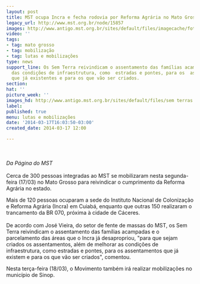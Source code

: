 ```yaml
---
layout: post
title: MST ocupa Incra e fecha rodovia por Reforma Agrária no Mato Grosso
legacy_url: http://www.mst.org.br/node/15857
images: http://www.antigo.mst.org.br/sites/default/files/imagecache/foto_destaque/sem terras!.jpg
video: ''
tags:
- tag: mato grosso
- tag: mobilização
- tag: lutas e mobilizações
type: news
support_line: Os Sem Terra reivindicam o assentamento das famílias acampadas e o melhoraramento
  das condições de infraestrutura, como  estradas e pontes, para os  assentamentos
  que já existentes e para os que vão ser criados.
section: 
hat: ''
picture_week: ''
images_hd: http://www.antigo.mst.org.br/sites/default/files/sem terras!.jpg
label: 
published: true
menu: lutas e mobilizações
date: '2014-03-17T16:03:50-03:00'
created_date: 2014-03-17 12:00

---
```

<p><br><br><em>Da Página do MST</em><br><br>Cerca de 300 pessoas integradas ao MST se mobilizaram nesta segunda-feira (17/03) no Mato  Grosso para reivindicar o cumprimento da Reforma Agrária no estado.</p><p>Mais de 120  pessoas ocuparam a sede do Instituto Nacional de Colonização e Reforma Agrária (Incra) em Cuiabá, enquanto que outras 150  realizaram o trancamento da BR 070, próxima à cidade de Cáceres.<br><br>De acordo com José Vieira, do setor de fente de massas do  MST, os Sem Terra reivindicam o assentamento das famílias acampadas e o parcelamento das  áreas que o Incra já desapropriou, "para que sejam criados os assentamentos, além de melhorar as condições de infraestrutura, como estradas e pontes, para os  assentamentos que já existem e para os que vão ser criados", comentou.</p><p>Nesta  terça-feira (18/03), o Movimento também irá realizar mobilizações no município  de Sinop.</p><p>&nbsp;</p>
